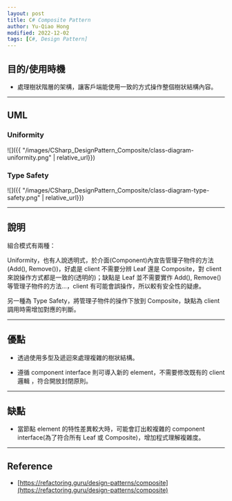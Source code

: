 ```yaml
---
layout: post
title: C# Composite Pattern
author: Yu-Qiao Hong
modified: 2022-12-02
tags: [C#, Design Pattern]
---
```


## 目的/使用時機

* 處理樹狀階層的架構，讓客戶端能使用一致的方式操作整個樹狀結構內容。

----------

## UML

### Uniformity

![]({{ "/images/CSharp_DesignPattern_Composite/class-diagram-uniformity.png" | relative_url}})

### Type Safety

![]({{ "/images/CSharp_DesignPattern_Composite/class-diagram-type-safety.png" | relative_url}})

---

## 說明

組合模式有兩種：

Uniformity，也有人說透明式，於介面(Component)內宣告管理子物件的方法(Add(), Remove())，好處是 client 不需要分辨 Leaf 還是 Composite，對 client 來說操作方式都是一致的(透明的)；缺點是 Leaf 並不需要實作 Add(), Remove()等管理子物件的方法...，client 有可能會誤操作，所以較有安全性的疑慮。

另一種為 Type Safety，將管理子物件的操作下放到 Composite，缺點為 client 調用時需增加對應的判斷。

----------

## 優點

* 透過使用多型及遞迴來處理複雜的樹狀結構。

* 遵循 component interface 則可導入新的 element，不需要修改既有的 client 邏輯 ，符合開放封閉原則。

----------

## 缺點

* 當節點 element 的特性差異較大時，可能會訂出較複雜的 component interface(為了符合所有 Leaf 或 Composite)，增加程式理解複雜度。

----------

## Reference

- [https://refactoring.guru/design-patterns/composite](https://refactoring.guru/design-patterns/composite)
